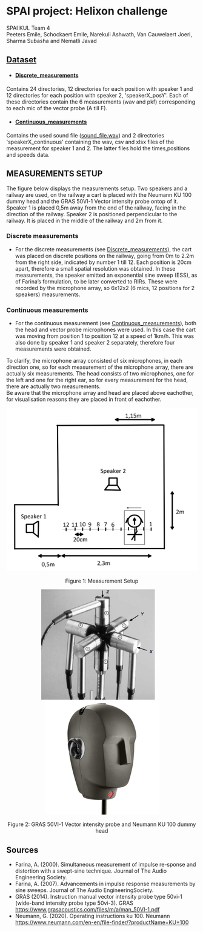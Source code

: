 # SPAI project: Helixon challenge
SPAI KUL Team 4<br />
Peeters Emile, Schockaert Emile, Narekuli Ashwath, Van Cauwelaert Joeri, Sharma Subasha and Nematli Javad

## [Dataset](Dataset)
- #### [Discrete_measurements](Dataset/Discrete_measurements)
Contains 24 directories, 12 directories for each position with speaker 1 and 12 directories for each position with speaker 2, 'speakerX_posY'.
Each of these directories contain the 6 measurements (wav and pkf) corresponding to each mic of the vector probe (A till F).
- #### [Continuous_measurements](Dataset/Continuous_measurements)
Contains the used sound file ([sound_file.wav](Dataset/Continuous_measurements/sound_file.wav)) and 2 directories 'speakerX_continuous' containing the wav, csv and xlsx files of the measurement for speaker 1 and 2. The latter files hold the times,positions and speeds data.

## MEASUREMENTS SETUP
The figure below displays the measurements setup. Two speakers and a railway are used, on the railway a cart is placed with the Neumann KU 100 dummy head and the GRAS 50VI-1 Vector intensity probe ontop of it. Speaker 1 is placed 0,5m away from the end of the railway, facing in the direction of the railway. Speaker 2 is positioned perpendicular to the railway. It is placed in the middle of the railway and 2m from it.<br />

### Discrete measurements
- For the discrete measurements (see [Discrete_measurements](Dataset/Discrete_measurements)), the cart was placed on discrete positions on the railway, going from 0m to 2.2m from the right side, indicated by number 1 till 12. Each position is 20cm apart, therefore a small spatial resolution was obtained. In these measurements, the speaker emitted an exponential sine sweep (ESS), as of Farina’s formulation, to be later converted to RIRs. These were recorded by the microphone array, so 6x12x2 (6 mics, 12 positions for 2 speakers) measurements.<br />

### Continuous measurements
- For the continuous measurement (see [Continuous_measurements](Dataset/Continuous_measurements)), both the head and vector probe microphones were used. In this case the cart was moving from position 1 to position 12 at a speed of 1km/h. This was also done by speaker 1 and speaker 2 separately, therefore four measurements were obtained.<br />

To clarify, the microphone array consisted of six microphones, in each direction one, so for each measurement of the microphone array, there are actually six measurements. The head consists of two microphones, one for the left and one for the right ear, so for every measurement for the head, there are actually two measurements.<br />
Be aware that the microphone array and head are placed above eachother, for visualisation reasons they are placed in front of eachother.

<!-- ![Screenshot](./images/measurement_setup.jpg | width=100) -->
<div style="text-align:center">
  <img src="./images/measurement_setup.jpg" alt="Screenshot" width="700"/>
  <p>Figure 1: Measurement Setup</p>
</div>


<div style="text-align:center">
  <img src="./images/micArray.png" alt="micArray" width="300" style="margin-right:20px;"/>
  <img src="./images/dummyHead.png" alt="dummyHead" width="300"/>
  <p>Figure 2: GRAS 50VI-1 Vector intensity probe and Neumann KU 100 dummy head</p>
</div>


## Sources
- Farina, A. (2000). Simultaneous measurement of impulse re-sponse and distortion with a swept-sine technique. Journal of The Audio Engineering Society.
- Farina, A. (2007). Advancements in impulse response measurements by sine sweeps. Journal of The Audio EngineeringSociety.
- GRAS (2014). Instruction manual vector intensity probe type 50vi-1 (wide-band intensity probe type 50vi-3). GRAS https://www.grasacoustics.com/files/m/a/man_50VI-1.pdf
- Neumann, G. (2020). Operating instructions ku 100. Neumann https://www.neumann.com/en-en/file-finder/?productName=KU+100